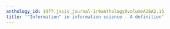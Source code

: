 ```yaml
---
anthology_id: 1977.jasis_journal-ir0anthology0volumeA28A2.15
title: '"Information" in information science - A definition'
---
```

